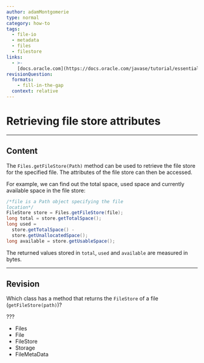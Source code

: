 ```yaml
---
author: adamMontgomerie
type: normal
category: how-to
tags:
  - file-io
  - metadata
  - files
  - filestore
links:
  - >-
    [docs.oracle.com](https://docs.oracle.com/javase/tutorial/essential/io/fileAttr.html){website}
revisionQuestion:
  formats:
    - fill-in-the-gap
  context: relative
---
```


# Retrieving file store attributes


---

## Content

The `Files.getFileStore(Path)` method can be used to retrieve the file store for the specified file. The attributes of the file store can then be accessed.

For example, we can find out the total space, used space and currently available space in the file store:

```java
/*file is a Path object specifying the file
location*/
FileStore store = Files.getFileStore(file);
long total = store.getTotalSpace();
long used = 
  store.getTotalSpace() -
  store.getUnallocatedSpace();
long available = store.getUsableSpace();
```

The returned values  stored in `total`, `used` and `available` are measured in bytes.


---

## Revision

Which class has a method that returns the `FileStore` of a file (`getFileStore(path)`)?

???

- Files
- File
- FileStore
- Storage
- FileMetaData
